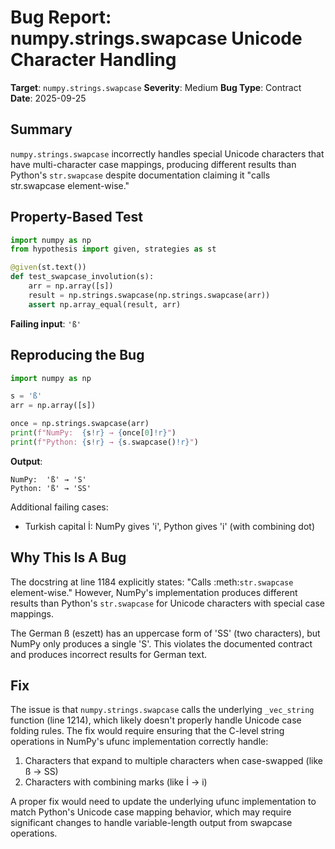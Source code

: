 # Bug Report: numpy.strings.swapcase Unicode Character Handling

**Target**: `numpy.strings.swapcase`
**Severity**: Medium
**Bug Type**: Contract
**Date**: 2025-09-25

## Summary

`numpy.strings.swapcase` incorrectly handles special Unicode characters that have multi-character case mappings, producing different results than Python's `str.swapcase` despite documentation claiming it "calls str.swapcase element-wise."

## Property-Based Test

```python
import numpy as np
from hypothesis import given, strategies as st

@given(st.text())
def test_swapcase_involution(s):
    arr = np.array([s])
    result = np.strings.swapcase(np.strings.swapcase(arr))
    assert np.array_equal(result, arr)
```

**Failing input**: `'ß'`

## Reproducing the Bug

```python
import numpy as np

s = 'ß'
arr = np.array([s])

once = np.strings.swapcase(arr)
print(f"NumPy:  {s!r} → {once[0]!r}")
print(f"Python: {s!r} → {s.swapcase()!r}")
```

**Output**:
```
NumPy:  'ß' → 'S'
Python: 'ß' → 'SS'
```

Additional failing cases:
- Turkish capital İ: NumPy gives 'i', Python gives 'i̇' (with combining dot)

## Why This Is A Bug

The docstring at line 1184 explicitly states: "Calls :meth:`str.swapcase` element-wise." However, NumPy's implementation produces different results than Python's `str.swapcase` for Unicode characters with special case mappings.

The German ß (eszett) has an uppercase form of 'SS' (two characters), but NumPy only produces a single 'S'. This violates the documented contract and produces incorrect results for German text.

## Fix

The issue is that `numpy.strings.swapcase` calls the underlying `_vec_string` function (line 1214), which likely doesn't properly handle Unicode case folding rules. The fix would require ensuring that the C-level string operations in NumPy's ufunc implementation correctly handle:

1. Characters that expand to multiple characters when case-swapped (like ß → SS)
2. Characters with combining marks (like İ → i̇)

A proper fix would need to update the underlying ufunc implementation to match Python's Unicode case mapping behavior, which may require significant changes to handle variable-length output from swapcase operations.